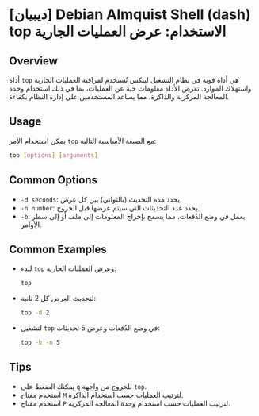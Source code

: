 # [ديبيان] Debian Almquist Shell (dash) top الاستخدام: عرض العمليات الجارية

## Overview
أداة `top` هي أداة قوية في نظام التشغيل لينكس تُستخدم لمراقبة العمليات الجارية واستهلاك الموارد. تعرض الأداة معلومات حية عن العمليات، بما في ذلك استخدام وحدة المعالجة المركزية والذاكرة، مما يساعد المستخدمين على إدارة النظام بكفاءة.

## Usage
يمكن استخدام الأمر `top` مع الصيغة الأساسية التالية:

```bash
top [options] [arguments]
```

## Common Options
- `-d seconds`: يحدد مدة التحديث (بالثواني) بين كل عرض.
- `-n number`: يحدد عدد التحديثات التي سيتم عرضها قبل الخروج.
- `-b`: يعمل في وضع الدُفعات، مما يسمح بإخراج المعلومات إلى ملف أو إلى سطر الأوامر.

## Common Examples
- لبدء `top` وعرض العمليات الجارية:
  ```bash
  top
  ```

- لتحديث العرض كل 2 ثانية:
  ```bash
  top -d 2
  ```

- لتشغيل `top` في وضع الدُفعات وعرض 5 تحديثات:
  ```bash
  top -b -n 5
  ```

## Tips
- يمكنك الضغط على `q` للخروج من واجهة `top`.
- استخدم مفتاح `M` لترتيب العمليات حسب استخدام الذاكرة.
- استخدم مفتاح `P` لترتيب العمليات حسب استخدام وحدة المعالجة المركزية.
